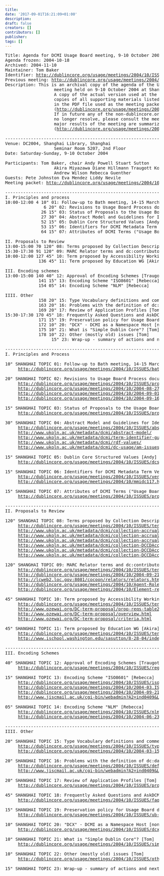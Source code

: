 ```yaml
---
title: 
date: '2017-09-01T16:21:09+01:00'
description: 
draft: false
creators: []
contributors: []
publisher: 
tags: []
---
```


<pre>
Title: Agenda for DCMI Usage Board meeting, 9-10 October 2004 in Shanghai
Agenda frozen: 2004-10-18
Archived: 2004-11-10
Maintainer: Tom Baker
Identifier: <a href="/usage/meetings/2004/10/ISSUES/">http://dublincore.org/usage/meetings/2004/10/ISSUES/</a>
Previous meeting: <a href="/usage/meetings/2004/03/ISSUES/">http://dublincore.org/usage/meetings/2004/03/ISSUES/</a>
Description: This is an archival copy of the agenda of the Usage Board 
                   meeting held on 9-10 October 2004 at Shanghai Library in China.
                   A copy of the actual version used at the meeting, along with
                   copies of all supporting materials listed below, can be found
                   in the PDF file used as the meeting packet 
                   (<a href="/usage/meetings/2004/10/Meeting-packet.pdf">http://dublincore.org/usage/meetings/2004/10/Meeting-packet.pdf</a>).  
                   If in future any of the non-dublincore.org URLs cited below
                   no longer resolve, please consult the meeting packet. The
                   major results of the meeting are summarized in the document
                   (<a href="/usage/meetings/2004/10/Meeting-summary.html">http://dublincore.org/usage/meetings/2004/10/Meeting-summary.html</a>).  

------------------------------------------------------------------------
Venue: DC2004, Shanghai Library, Shanghai
                   Seminar Room 5207, 2nd Floor
Date: Saturday-Sunday, 9-10 October 2004

Participants: Tom Baker, chair Andy Powell Stuart Sutton 
                   Akira Miyazawa Diane Hillmann Traugott Koch
                   Andrew Wilson Rebecca Guenther
Guests: Pete Johnston Eva Mendez Liddy Nevile
Meeting packet: <a href="/usage/meetings/2004/10/Meeting-packet.pdf">http://dublincore.org/usage/meetings/2004/10/Meeting-packet.pdf</a>

------------------------------------------------------------------------
I. Principles and process
10:00-12:00 4 10" 01: Follow-up to Bath meeting, 14-15 March 2004 [Tom]
               6 20" 02: Revisions to Usage Board Process document [Stuart]
              26 15" 03: Status of Proposals to the Usage Board [Tom]
              27 30" 04: Abstract Model and Guidelines for Identifiers [Andy]
              52 15" 05: Dublin Core Structured Values [Andy]
              53 15" 06: Identifiers for DCMI Metadata Term Versions [Tom]
              64 15" 07: Attributes of DCMI Terms ("Usage Board profile") [Tom]

II. Proposals to Review
13:00-15:00 70 120" 08: Terms proposed by Collection Description WG [Andrew]
15:30-17:30 91 120" 09: MARC Relator terms and dc:contributor [Rebecca]
10:00-12:00 127 45" 10: Term proposed by Accessibility Working Group [Stuart]
             136 45" 11: Term proposed by Education WG [Akira]

III. Encoding schemes
13:00-15:00 140 40" 12: Approval of Encoding Schemes [Traugott]
             141 15" 13: Encoding Scheme "ISO8601" [Rebecca]
             154 05" 14: Encoding Scheme "NLM" [Rebecca]

IIII. Other
             158 20" 15: Type Vocabulary definitions and comments [Stuart]
             163 20" 16: Problems with the definition of dc:date [none]
             169 20" 17: Review of Application Profiles [Tom]
15:30-17:30 170 45" 18: Frequently Asked Questions and AskDCMI [Diane]
             171 15" 19: Preservation policy for Usage Board documentation [Tom]
             172 10" 20: "DCX" - DCMI as a Namespace Host [none]
             175 10" 21: What is "Simple Dublin Core"? [Tom]
             178 10" 22: Other (mostly old) issues [Tom]
                  15" 23: Wrap-up - summary of actions and next UB meeting [Tom]

------------------------------------------------------------------------
I. Principles and Process

10" SHANGHAI TOPIC 01: Follow-up to Bath meeting, 14-15 March 2004 [Tom]
     <a href="/usage/meetings/2004/10/ISSUES/bath/">http://dublincore.org/usage/meetings/2004/10/ISSUES/bath/</a>

20" SHANGHAI TOPIC 02: Revisions to Usage Board Process document [Stuart]
     <a href="/usage/meetings/2004/10/ISSUES/process/">http://dublincore.org/usage/meetings/2004/10/ISSUES/process/</a>
     <a href="/usage/meetings/2004/10/2004-08-27.process.html">http://dublincore.org/usage/meetings/2004/10/2004-08-27.process.html</a>
     <a href="/usage/meetings/2004/10/2004-09-01.email-digest.txt">http://dublincore.org/usage/meetings/2004/10/2004-09-01.email-digest.txt</a>
     <a href="/usage/meetings/2004/10/2004-09-16.amending-definitions.txt">http://dublincore.org/usage/meetings/2004/10/2004-09-16.amending-definitions.txt</a>

15" SHANGHAI TOPIC 03: Status of Proposals to the Usage Board [Tom]
     <a href="/usage/meetings/2004/10/ISSUES/proposal-status/">http://dublincore.org/usage/meetings/2004/10/ISSUES/proposal-status/</a>

30" SHANGHAI TOPIC 04: Abstract Model and Guidelines for Identifiers [Andy]
     <a href="/usage/meetings/2004/10/ISSUES/abstract-model/">http://dublincore.org/usage/meetings/2004/10/ISSUES/abstract-model/</a>
     <a href="http://www.ukoln.ac.uk/metadata/dcmi/abstract-model/">http://www.ukoln.ac.uk/metadata/dcmi/abstract-model/</a>
     <a href="http://www.ukoln.ac.uk/metadata/dcmi/term-identifier-guidelines/">http://www.ukoln.ac.uk/metadata/dcmi/term-identifier-guidelines/</a>
     <a href="http://www.ukoln.ac.uk/metadata/dcmi/rdf-values/">http://www.ukoln.ac.uk/metadata/dcmi/rdf-values/</a>
     <a href="http://www.ukoln.ac.uk/metadata/dcmi/dc-usage/am-issues/">http://www.ukoln.ac.uk/metadata/dcmi/dc-usage/am-issues/</a>

15" SHANGHAI TOPIC 05: Dublin Core Structured Values [Andy]
     <a href="/usage/meetings/2004/10/ISSUES/dcsv/">http://dublincore.org/usage/meetings/2004/10/ISSUES/dcsv/</a>

15" SHANGHAI TOPIC 06: Identifiers for DCMI Metadata Term Versions [Tom]
     <a href="/usage/meetings/2004/10/ISSUES/version-identifiers/">http://dublincore.org/usage/meetings/2004/10/ISSUES/version-identifiers/</a>
     <a href="/usage/meetings/2004/10/mmidc117.html">http://dublincore.org/usage/meetings/2004/10/mmidc117.html</a>

15" SHANGHAI TOPIC 07: Attributes of DCMI Terms ("Usage Board profile") [Tom]
     <a href="/usage/meetings/2004/10/ISSUES/profile-usageboard/">http://dublincore.org/usage/meetings/2004/10/ISSUES/profile-usageboard/</a>

------------------------------------------------------------------------
II. Proposals to Review                                                     

120" SHANGHAI TOPIC 08: Terms proposed by Collection Description WG [Andrew]
     <a href="/usage/meetings/2004/10/ISSUES/terms-collection/">http://dublincore.org/usage/meetings/2004/10/ISSUES/terms-collection/</a>
     <a href="http://www.ukoln.ac.uk/metadata/dcmi/collection-accrualMethod/">http://www.ukoln.ac.uk/metadata/dcmi/collection-accrualMethod/</a>
     <a href="http://www.ukoln.ac.uk/metadata/dcmi/collection-accrualPeriodicity/">http://www.ukoln.ac.uk/metadata/dcmi/collection-accrualPeriodicity/</a>
     <a href="http://www.ukoln.ac.uk/metadata/dcmi/collection-accrualPolicy/">http://www.ukoln.ac.uk/metadata/dcmi/collection-accrualPolicy/</a>
     <a href="http://www.ukoln.ac.uk/metadata/dcmi/collection-DCCDAccrualMethod/">http://www.ukoln.ac.uk/metadata/dcmi/collection-DCCDAccrualMethod/</a>
     <a href="http://www.ukoln.ac.uk/metadata/dcmi/collection-DCCDAccrualPeriodicity/">http://www.ukoln.ac.uk/metadata/dcmi/collection-DCCDAccrualPeriodicity/</a>
     <a href="http://www.ukoln.ac.uk/metadata/dcmi/collection-DCCDAccrualPolicy/">http://www.ukoln.ac.uk/metadata/dcmi/collection-DCCDAccrualPolicy/</a>

120" SHANGHAI TOPIC 09: MARC Relator terms and dc:contributor [Rebecca]
     <a href="/usage/meetings/2004/10/ISSUES/terms-relators/">http://dublincore.org/usage/meetings/2004/10/ISSUES/terms-relators/</a>
     <a href="/usage/meetings/2004/10/2004-09-21.email-relators.txt">http://dublincore.org/usage/meetings/2004/10/2004-09-21.email-relators.txt</a>
     <a href="http://lcweb2.loc.gov:8081/cocoon/relators/relators.html">http://lcweb2.loc.gov:8081/cocoon/relators/relators.html</a>
     <a href="/usage/meetings/2004/10/Agent-Roles-Guidelines5.txt">http://dublincore.org/usage/meetings/2004/10/Agent-Roles-Guidelines5.txt</a>
     <a href="/usage/meetings/2004/10/Element-refinement.html">http://dublincore.org/usage/meetings/2004/10/Element-refinement.html</a>

45" SHANGHAI TOPIC 10: Term proposed by Accessibility Working Group [Stuart]
     <a href="/usage/meetings/2004/10/ISSUES/terms-accessibility/">http://dublincore.org/usage/meetings/2004/10/ISSUES/terms-accessibility/</a>
     <a href="http://www.ozewai.org/DC-term-proposal/prop-reqs-table2.html">http://www.ozewai.org/DC-term-proposal/prop-reqs-table2.html</a> 
     <a href="http://www.ozewai.org/DC-term-proposal/overview.html">http://www.ozewai.org/DC-term-proposal/overview.html</a> 
     <a href="http://www.ozewai.org/DC-term-proposal/criteria.html">http://www.ozewai.org/DC-term-proposal/criteria.html</a> 

45" SHANGHAI TOPIC 11: Term proposed by Education WG [Akira]
     <a href="/usage/meetings/2004/10/ISSUES/terms-education/">http://dublincore.org/usage/meetings/2004/10/ISSUES/terms-education/</a>
     <a href="http://www.ischool.washington.edu/sasutton/8-28-04/index.html">http://www.ischool.washington.edu/sasutton/8-28-04/index.html</a>

------------------------------------------------------------------------
III. Encoding Schemes

40" SHANGHAI TOPIC 12: Approval of Encoding Schemes [Traugott]
     <a href="/usage/meetings/2004/10/ISSUES/registration/">http://dublincore.org/usage/meetings/2004/10/ISSUES/registration/</a>

15" SHANGHAI TOPIC 13: Encoding Scheme "ISO8601" [Rebecca]
     <a href="/usage/meetings/2004/10/ISSUES/iso8601/">http://dublincore.org/usage/meetings/2004/10/ISSUES/iso8601/</a>
     <a href="/usage/meetings/2004/10/2004-03.ISO8601.txt">http://dublincore.org/usage/meetings/2004/10/2004-03.ISO8601.txt</a>
     <a href="/usage/meetings/2004/10/2004-09-21.email-digest.txt">http://dublincore.org/usage/meetings/2004/10/2004-09-21.email-digest.txt</a>
     <a href="http://www.jiscmail.ac.uk/cgi-bin/webadmin?A2=ind0409&amp;L=dc-date&amp;T=0&amp;F=&amp;S=&amp;P=395">http://www.jiscmail.ac.uk/cgi-bin/webadmin?A2=ind0409&amp;L=dc-date&amp;T=0&amp;F=&amp;S=&amp;P=395</a>

05" SHANGHAI TOPIC 14: Encoding Scheme "NLM" [Rebecca]
     <a href="/usage/meetings/2004/10/ISSUES/nlm/">http://dublincore.org/usage/meetings/2004/10/ISSUES/nlm/</a>
     <a href="/usage/meetings/2004/10/2004-06-23.email-digest.txt">http://dublincore.org/usage/meetings/2004/10/2004-06-23.email-digest.txt</a>

------------------------------------------------------------------------
IIII. Other

20" SHANGHAI TOPIC 15: Type Vocabulary definitions and comments [Stuart]
     <a href="/usage/meetings/2004/10/ISSUES/type-definitions/">http://dublincore.org/usage/meetings/2004/10/ISSUES/type-definitions/</a>
     <a href="/usage/meetings/2004/10/2004-03-15.DCMIType-sas.html">http://dublincore.org/usage/meetings/2004/10/2004-03-15.DCMIType-sas.html</a>

20" SHANGHAI TOPIC 16: Problems with the definition of dc:date [none]
     <a href="/usage/meetings/2004/10/ISSUES/definition-date/">http://dublincore.org/usage/meetings/2004/10/ISSUES/definition-date/</a>
     <a href="http://www.jiscmail.ac.uk/cgi-bin/webadmin?A2=ind0409&amp;L=dc-date&amp;T=0&amp;F=&amp;S=&amp;P=273">http://www.jiscmail.ac.uk/cgi-bin/webadmin?A2=ind0409&amp;L=dc-date&amp;T=0&amp;F=&amp;S=&amp;P=273</a>

20" SHANGHAI TOPIC 17: Review of Application Profiles [Tom]
     <a href="/usage/meetings/2004/10/ISSUES/profiles/">http://dublincore.org/usage/meetings/2004/10/ISSUES/profiles/</a>

45" SHANGHAI TOPIC 18: Frequently Asked Questions and AskDCMI [Diane]
     <a href="/usage/meetings/2004/10/ISSUES/faq/">http://dublincore.org/usage/meetings/2004/10/ISSUES/faq/</a>

15" SHANGHAI TOPIC 19: Preservation policy for Usage Board documentation [Tom]
     <a href="/usage/meetings/2004/10/ISSUES/ub-documentation/">http://dublincore.org/usage/meetings/2004/10/ISSUES/ub-documentation/</a>

10" SHANGHAI TOPIC 20: "DCX" - DCMI as a Namespace Host [none]
     <a href="/usage/meetings/2004/10/ISSUES/dcx/">http://dublincore.org/usage/meetings/2004/10/ISSUES/dcx/</a>

10" SHANGHAI TOPIC 21: What is "Simple Dublin Core"? [Tom]
     <a href="/usage/meetings/2004/10/ISSUES/simple-dc/">http://dublincore.org/usage/meetings/2004/10/ISSUES/simple-dc/</a>

10" SHANGHAI TOPIC 22: Other (mostly old) issues [Tom]
     <a href="/usage/meetings/2004/10/ISSUES/other/">http://dublincore.org/usage/meetings/2004/10/ISSUES/other/</a>

15" SHANGHAI TOPIC 23: Wrap-up - summary of actions and next UB meeting [Tom]

</pre>
